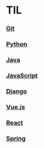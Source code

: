 # TIL

### [Git](Git/README.md)

### [Python](Python/README.md)

### [Java](Java/README.md)

### [JavaScript](JavaScript/README.md)

### [Django](Django/README.md)

### [Vue.js](Vue.js/README.md)

### [React](React/README.md)

### [Spring](Spring/README.md)